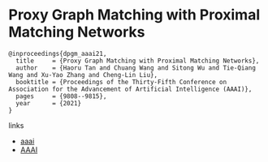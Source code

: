 # Proxy Graph Matching with Proximal Matching Networks

```
@inproceedings{dpgm_aaai21,
  title     = {Proxy Graph Matching with Proximal Matching Networks},
  author    = {Haoru Tan and Chuang Wang and Sitong Wu and Tie-Qiang Wang and Xu-Yao Zhang and Cheng-Lin Liu},
  booktitle = {Proceedings of the Thirty-Fifth Conference on Association for the Advancement of Artificial Intelligence (AAAI)},
  pages	    = {9808--9815},
  year      = {2021}
}
```

links
- [aaai](https://www.aaai.org/AAAI21Papers/AAAI-3041.TanHR.pdf)
- [AAAI](https://ojs.aaai.org/index.php/AAAI/article/view/17179)